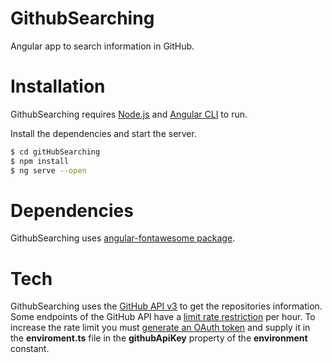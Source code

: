 # GithubSearching
Angular app to search information in GitHub.

# Installation

GithubSearching requires [Node.js](https://nodejs.org/) and [Angular CLI](https://angular.io/cli) to run.

Install the dependencies and start the server.

```sh
$ cd gitHubSearching
$ npm install
$ ng serve --open
```

# Dependencies

GithubSearching uses [angular-fontawesome package](https://www.npmjs.com/package/@fortawesome/angular-fontawesome).


# Tech

GithubSearching uses the [GitHub API v3](https://developer.github.com/v3/) to get the repositories information.
Some endpoints of the GitHub API have a [limit rate restriction](https://developer.github.com/v3/#rate-limiting) per hour. To increase the
rate limit you must [generate an OAuth token](https://help.github.com/en/github/extending-github/git-automation-with-oauth-tokens#step-1-get-an-oauth-token) and supply it in the **enviroment.ts** file in the **githubApiKey** property of the **environment** constant.

